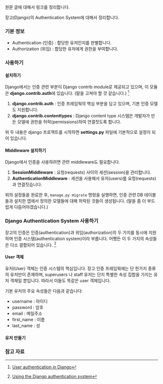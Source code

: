 원문 글에 대해서 링크를 정리합니다.

장고(Django)의 Authentication System에 대해서 정리합니다. 

### 기본 정보 

* Authentication (인증) : 합당한 유저인지를 판별합니다.
* Authorization (위임) : 합당한 유저에게 권한을 부여합니다.

### 사용하기 

#### 설치하기 

Django에서는 인증 관련 부분이 Django contrib module로 제공되고 있으며, 이 모듈은 **django.contrib.auth**에 있습니다. (말을 고쳐야 할 것 같습니다.) [^docs-auth]

1. **django.contrib.auth** : 인증 프레임웍의 핵심 부분을 담고 있으며, 기본 인증 모델도 지원합니다.
2. **django.contrib.contenttypes** : Django content type 시스템은 개발자가 만든 모델에 권한을 허락(permissions)하여 연결짓도록 합니다.

위 두 내용은 django 프로젝트를 시작하면 **settings.py** 파일에 기본적으로 설정이 되어 있습니다. 

#### Middleware 설치하기

Django에서 인증을 사용하려면 관련 middleware도 필요합니다.

1. **SessionMiddleware** : 요청(requests) 사이의 세션(session)을 관리합니다.
2. **AuthenticationMiddleware** : 세션을 사용해서 유저(users)를 요청(requests)과 연결짓습니다.

위의 설정들을 완료한 후, `manage.py migrate` 명령을 실행하면, 인증 관련 DB 테이블들과 설치한 앱에서 정의한 모델들에 대해 허락된 것들이 생성됩니다. (말을 좀 더 부드럽게 다듬어야겠습니다.)

### Django Authentication System 사용하기

장고의 인증은 인증(authentication)과 위임(authorization)의 두 가지를 동시에 지원하며 인증 시스템(authentication system)이라 부릅니다. 어쨌든 이 두 가지의 속성들은 다소 결합되어 있습니다. [^docs-auth-default]

#### User 객체

유저(User) 객체는 인증 시스템의 핵심입니다. 장고 인증 프레임웍에는 단 한가지 종류의 유저만이 존재하며, superusers 나 staff 유저는 단지 특별한 속성 집합을 가지는 유저 객체일 뿐입니다. 따라서 이들도  똑같은 user 객체입니다.

기본 유저의 주요 속성들은 다음과 같습니다:

* username : 아이디
* password : 암호
* email : 메일주소
* first_name : 이름
* last_name : 성

#### 유저 만들기


### 참고 자료

[^docs-auth]: [User authentication in Django](https://docs.djangoproject.com/en/1.10/topics/auth/)

[^docs-auth-default]: [Using the Django authentication system](https://docs.djangoproject.com/en/1.10/topics/auth/default/)






